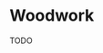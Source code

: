 # Woodwork

<!--
https://madeireiracedrotatui.com.br/blog/ideias-inspiradoras/tipos-de-pecas-de-madeira/

Vigas
Caibros
Ripas
Sarrafos
Pranchas
Pontaletes
Quadrados
-->

<!--
Madeira Bruta ou Aparelhada
-->

<!--
https://www.youtube.com/watch?v=hxPfzoctRAs

Stain (Penetra na madeira / Area Externa) or Verniz (Protege a madeira / Area Interna)
-->

TODO

<!--
https://youtube.com/watch?v=rvdsRXWOJRU

3M 6001 Brown - Organic Filter / Solventes
3M 6003 Yellow - Orgnic + Acid Filter
-->

<!--
## Tools

Promob
SketchUp

## Cutting Plan

SketchCut
CutList Optimizer
Cortecloud
-->
